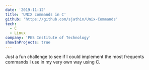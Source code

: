 ```yaml
---
date: '2019-11-12'
title: 'UNIX commands in C'
github: 'https://github.com/sjathin/Unix-Commands'
tech:
  - C
  - Linux
company: 'PES Institute of Technology'
showInProjects: true
---
```


Just a fun challenge to see if I could implement the most frequents commands I use in my very own way using C.
